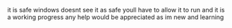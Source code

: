 it is safe windows doesnt see it as safe youll have to allow it to run and it is a working progress 
any help would be appreciated as im new and learning
